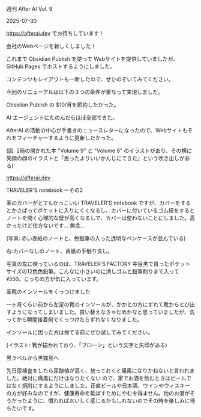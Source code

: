 週刊 After AI Vol. 9

2025-07-30



https://afterai.dev でお待ちしています！



会社のWebページを新しくしました！

これまで Obsidian Publish を使って Webサイトを提供していましたが、GitHub Pages でホストするようにしました。

コンテンツもレイアウトも一新したので、ぜひのぞいてみてください。



今回のリニューアルは以下の３つの条件が重なって実現しました。



Obsidian Publish の $10/月を節約したかった。

AI エージェントにたのんだらほぼ全部できた。

AfterAI の活動の中心が手書きのニュースレターになったので、Webサイトもそれをフィーチャーするように更新したかった。

(図: 2冊の開かれた本 "Volume 9" と "Volume 8" のイラストがあり、その横に笑顔の顔のイラストと「思ったよりいいかんじにできた」という吹き出しがある)

https://afterai.dev



TRAVELER'S notebook ーその2

革のカバーがとてもかっこいい TRAVELER'S notebook ですが、カバーをするとかさばってポケットに入りにくくなるし、カバーに付いているゴム紐をするとノートを開く心理的な壁が高くなるしで、カバーは使わないことにしました。高かったけど仕方ないです... 無念...



(写真: 赤い表紙のノートと、色鉛筆の入った透明なペンケースが並んでいる)

右:カバーなしのノート、表紙の手触り良し。

写真の左に映っているのは、TRAVELER'S FACTORY 中目黒で買ったポケットサイズの12色色鉛筆。こんなに小さいのに消しゴムと鉛筆削りまで入って ¥550。こっちの方が気に入っています。



革靴のインソールをくっつけました

一ヶ月くらい前から左足の靴のインソールが、かかとの方にずれて靴からとび出すようになってしまいました。買い替えなきゃだめかなと思っていましたが、洗ってから瞬間接着剤でくっつけたらずれなくなりました。

インソールに困った方は捨てる前にぜひ試してみてください。

(イラスト: 靴が描かれており、「ブローン」という文字と矢印がある)



黒ラベルから黒霧島へ

先日尿検査をしたら尿酸値が高く、放っておくと痛風になりかねないと言われました。絶対に痛風にだけはなりたくない ので、家でお酒を飲むときはビールではなく焼酎にするようにしました。正直ビールや日本酒、ワインやウィスキーの方が好みなのですが、健康寿命を延ばすためにやむを得ません。他のお酒がそうだったように、慣れればおいしく感じるかもしれないのでその時を楽しみに待ちたいです。